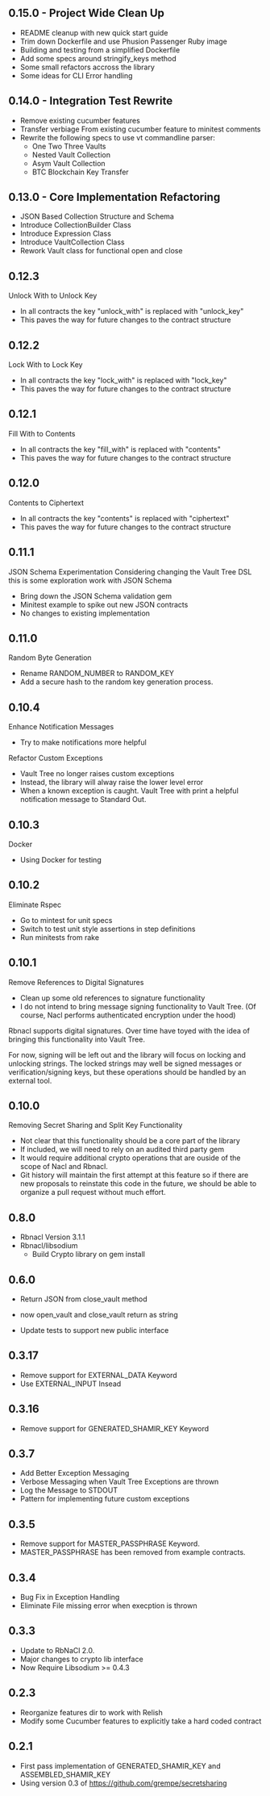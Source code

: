 ## 0.15.0 - Project Wide Clean Up
  * README cleanup with new quick start guide
  * Trim down Dockerfile and use Phusion Passenger Ruby image
  * Building and testing from a simplified Dockerfile
  * Add some specs around stringify_keys method
  * Some small refactors accross the library
  * Some ideas for CLI Error handling

## 0.14.0 - Integration Test Rewrite
  * Remove existing cucumber features
  * Transfer verbiage From existing cucumber feature to minitest comments
  * Rewrite the following specs to use vt commandline parser:
    - One Two Three Vaults
    - Nested Vault Collection
    - Asym Vault Collection
    - BTC Blockchain Key Transfer

## 0.13.0 - Core Implementation Refactoring
  * JSON Based Collection Structure and Schema
  * Introduce CollectionBuilder Class
  * Introduce Expression Class
  * Introduce VaultCollection Class
  * Rework Vault class for functional open and close

## 0.12.3

Unlock With to Unlock Key
* In all contracts the key "unlock_with" is replaced with "unlock_key"
* This paves the way for future changes to the contract structure

## 0.12.2

Lock With to Lock Key
* In all contracts the key "lock_with" is replaced with "lock_key"
* This paves the way for future changes to the contract structure

## 0.12.1

Fill With to Contents
* In all contracts the key "fill_with" is replaced with "contents"
* This paves the way for future changes to the contract structure

## 0.12.0

Contents to Ciphertext
* In all contracts the key "contents" is replaced with "ciphertext"
* This paves the way for future changes to the contract structure

## 0.11.1

JSON Schema Experimentation
Considering changing the Vault Tree DSL this is
some exploration work with JSON Schema

* Bring down the JSON Schema validation gem
* Minitest example to spike out new JSON contracts
* No changes to existing implementation

## 0.11.0
Random Byte Generation
* Rename RANDOM_NUMBER to RANDOM_KEY
* Add a secure hash to the random key
  generation process.

## 0.10.4
Enhance Notification Messages
* Try to make notifications more helpful

Refactor Custom Exceptions
* Vault Tree no longer raises custom exceptions
* Instead, the library will alway raise the lower level error
* When a known exception is caught. Vault Tree with print a helpful
  notification message to Standard Out.

## 0.10.3
Docker
* Using Docker for testing

## 0.10.2
Eliminate Rspec

* Go to mintest for unit specs
* Switch to test unit style assertions in step definitions
* Run minitests from rake

## 0.10.1
Remove References to Digital Signatures

* Clean up some old references to signature functionality
* I do not intend to bring message signing functionality to Vault Tree.
  (Of course, Nacl performs authenticated encryption under the hood)

Rbnacl supports digital signatures. Over time have toyed with the idea of
bringing this functionality into Vault Tree.

For now, signing will be left out and the library will focus on locking and
unlocking strings. The locked strings may well be signed messages or
verification/signing keys, but these operations should be handled by an
external tool.

## 0.10.0
Removing Secret Sharing and Split Key Functionality
* Not clear that this functionality should be a core part of the library
* If included, we will need to rely on an audited third party gem
* It would require additional crypto operations that are ouside of the scope
  of Nacl and Rbnacl.
* Git history will maintain the first attempt at this feature so if there
  are new proposals to reinstate this code in the future, we should be able
  to organize a pull request without much effort.

## 0.8.0
* Rbnacl Version 3.1.1
* Rbnacl/libsodium
  - Build Crypto library on gem install

## 0.6.0

* Return JSON from close_vault method
- now open_vault and close_vault return as string
* Update tests to support new public interface

## 0.3.17

* Remove support for EXTERNAL_DATA Keyword
* Use EXTERNAL_INPUT Insead

## 0.3.16

* Remove support for GENERATED_SHAMIR_KEY Keyword

## 0.3.7

* Add Better Exception Messaging
* Verbose Messaging when Vault Tree Exceptions are thrown
* Log the Message to STDOUT
* Pattern for implementing future custom exceptions

## 0.3.5

* Remove support for MASTER_PASSPHRASE Keyword.
* MASTER_PASSPHRASE has been removed from example contracts.

## 0.3.4

* Bug Fix in Exception Handling
* Eliminate File missing error when execption is thrown

## 0.3.3

* Update to RbNaCl 2.0.
* Major changes to crypto lib interface
* Now Require Libsodium >= 0.4.3

## 0.2.3

* Reorganize features dir to work with Relish
* Modify some Cucumber features to explicitly take a hard coded contract

## 0.2.1

* First pass implementation of GENERATED_SHAMIR_KEY and ASSEMBLED_SHAMIR_KEY
* Using version 0.3 of https://github.com/grempe/secretsharing
